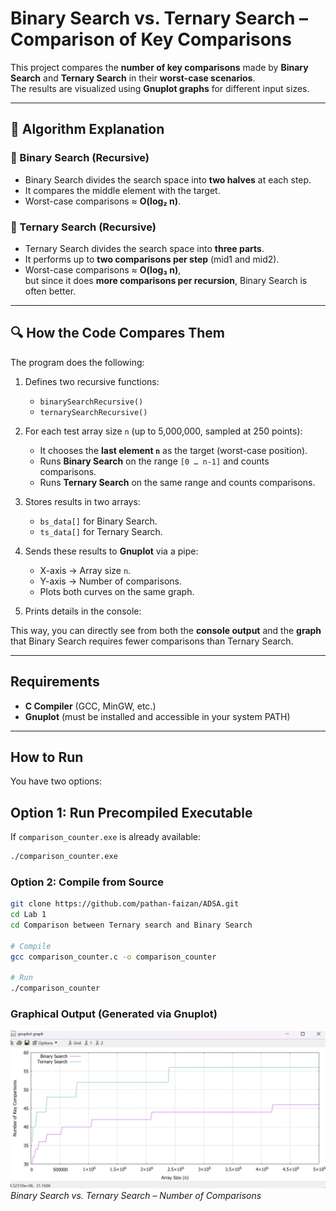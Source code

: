 # Binary Search vs. Ternary Search – Comparison of Key Comparisons

This project compares the **number of key comparisons** made by **Binary Search** and **Ternary Search** in their **worst-case scenarios**.  
The results are visualized using **Gnuplot graphs** for different input sizes.

---

## 📖 Algorithm Explanation

### 🔹 Binary Search (Recursive)
- Binary Search divides the search space into **two halves** at each step.  
- It compares the middle element with the target.  
- Worst-case comparisons ≈ **O(log₂ n)**.  

### 🔹 Ternary Search (Recursive)
- Ternary Search divides the search space into **three parts**.  
- It performs up to **two comparisons per step** (mid1 and mid2).  
- Worst-case comparisons ≈ **O(log₃ n)**,  
  but since it does **more comparisons per recursion**, Binary Search is often better.

---

## 🔍 How the Code Compares Them

The program does the following:

1. Defines two recursive functions:
   - `binarySearchRecursive()`  
   - `ternarySearchRecursive()`  

2. For each test array size `n` (up to 5,000,000, sampled at 250 points):
   - It chooses the **last element `n`** as the target (worst-case position).  
   - Runs **Binary Search** on the range `[0 … n-1]` and counts comparisons.  
   - Runs **Ternary Search** on the same range and counts comparisons.  

3. Stores results in two arrays:
   - `bs_data[]` for Binary Search.  
   - `ts_data[]` for Ternary Search.  

4. Sends these results to **Gnuplot** via a pipe:
   - X-axis → Array size `n`.  
   - Y-axis → Number of comparisons.  
   - Plots both curves on the same graph.  

5. Prints details in the console:


This way, you can directly see from both the **console output** and the **graph** that Binary Search requires fewer comparisons than Ternary Search.

---

##  Requirements
- **C Compiler** (GCC, MinGW, etc.)  
- **Gnuplot** (must be installed and accessible in your system PATH)  

---

##  How to Run

You have two options:

## **Option 1: Run Precompiled Executable**
If `comparison_counter.exe` is already available:
```bash
./comparison_counter.exe
```

### **Option 2: Compile from Source**

```bash
git clone https://github.com/pathan-faizan/ADSA.git
cd Lab 1
cd Comparison between Ternary search and Binary Search

# Compile
gcc comparison_counter.c -o comparison_counter

# Run
./comparison_counter

```

### Graphical Output (Generated via Gnuplot)
<p> <img src="images/Comparison of Binary search and ternary search.png" alt="Binary vs. Ternary Search Comparisons" width="700"/> <br> <em>Binary Search vs. Ternary Search – Number of Comparisons</em> </p>




